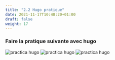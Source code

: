 ```yaml
---
title: "2.2 Hugo pratique"
date: 2021-11-17T10:48:20+01:00
draft: false
weight: 17
---
```

### Faire la pratique suivante avec hugo
![practica hugo](/images/practica1.png)
![practica hugo](/images/practica2.png)
![practica hugo](/images/practica3.png)